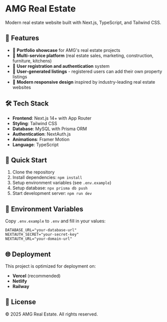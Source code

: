 # AMG Real Estate

Modern real estate website built with Next.js, TypeScript, and Tailwind CSS.

## 🌟 Features

- 🏡 **Portfolio showcase** for AMG's real estate projects
- 🏢 **Multi-service platform** (real estate sales, marketing, construction, furniture, kitchens)
- 👤 **User registration and authentication** system
- 📝 **User-generated listings** - registered users can add their own property listings
- 🎨 **Modern responsive design** inspired by industry-leading real estate websites

## 🛠 Tech Stack

- **Frontend**: Next.js 14+ with App Router
- **Styling**: Tailwind CSS
- **Database**: MySQL with Prisma ORM
- **Authentication**: NextAuth.js
- **Animations**: Framer Motion
- **Language**: TypeScript

## 🚀 Quick Start

1. Clone the repository
2. Install dependencies: `npm install`
3. Setup environment variables (see `.env.example`)
4. Setup database: `npx prisma db push`
5. Start development server: `npm run dev`

## 🔧 Environment Variables

Copy `.env.example` to `.env` and fill in your values:

```env
DATABASE_URL="your-database-url"
NEXTAUTH_SECRET="your-secret-key"
NEXTAUTH_URL="your-domain-url"
```

## 🌐 Deployment

This project is optimized for deployment on:

- **Vercel** (recommended)
- **Netlify**
- **Railway**

## 📝 License

© 2025 AMG Real Estate. All rights reserved.
